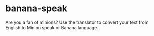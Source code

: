 # banana-speak
Are you a fan of minions? 
Use the translator to convert your text from English to Minion speak or Banana language.
